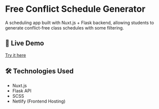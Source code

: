 # Free Conflict Schedule Generator

A scheduling app built with Nuxt.js + Flask backend, allowing students to generate conflict-free class schedules with some filtering.

## 🚀 Live Demo
[Try it here](https://jazzy-manatee-c2eaf5.netlify.app/en)

## 🛠 Technologies Used
- Nuxt.js
- Flask API
- SCSS
- Netlify (Frontend Hosting)

